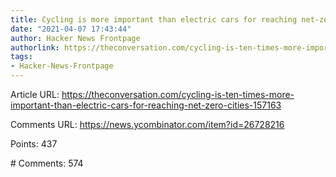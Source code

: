 ```yaml
---
title: Cycling is more important than electric cars for reaching net-zero cities
date: "2021-04-07 17:43:44"
author: Hacker News Frontpage
authorlink: https://theconversation.com/cycling-is-ten-times-more-important-than-electric-cars-for-reaching-net-zero-cities-157163
tags:
- Hacker-News-Frontpage
---
```


<p>Article URL: <a href="https://theconversation.com/cycling-is-ten-times-more-important-than-electric-cars-for-reaching-net-zero-cities-157163">https://theconversation.com/cycling-is-ten-times-more-important-than-electric-cars-for-reaching-net-zero-cities-157163</a></p>
<p>Comments URL: <a href="https://news.ycombinator.com/item?id=26728216">https://news.ycombinator.com/item?id=26728216</a></p>
<p>Points: 437</p>
<p># Comments: 574</p>
